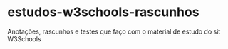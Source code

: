 # estudos-w3schools-rascunhos
 Anotações, rascunhos e testes que faço com o material de estudo do sit W3Schools
